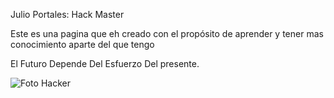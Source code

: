 Julio Portales: Hack Master

Este es una pagina que eh creado con el propósito de aprender y tener mas conocimiento aparte del que tengo

El Futuro Depende Del Esfuerzo Del presente.

![Foto Hacker](http://www.howtake.com/wp-content/uploads/2015/02/hacker.jpg "titulo") 








